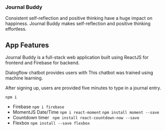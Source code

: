 ### Journal Buddy
Consistent self-reflection and positive thinking have a huge impact on happiness. Journal Buddy makes self-reflection and positive thinking effortless.

## App Features
Journal Buddy is a full-stack web application built using ReactJS for frontend and Firebase for backend. 

Dialogflow chatbot provides users with This chatbot was trained using machine learning.

After signing up, users are provided five minutes to type in a journal entry.


``` npm i ```
* Firebase
``` npm i firebase ```
* MomentJS Date/Time
``` npm i react-moment ```
``` npm install moment --save ```
* Countdown timer
``` npm install react-countdown-now --save```
* Flexbox
``` npm install --save flexbox ```